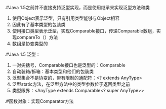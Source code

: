 .#Java 1.5之前并不直接支持泛型实现，而是使用继承来实现泛型方法和类

1. 使用Object表示泛型，只有引用类型能够与Object相容
2. 因此有了基本类型的包装类
3. 使用接口类型表示泛型，实现Comparable接口，传递Comparable数组，实现compareTo（）方法
4. 数组是协变类型的

.#Java 1.5 泛型：

1. 一对尖括号<AnyType>，Comparable接口也是泛型的：Comparable<AnyType>
2. 自动装箱/拆箱：基本类型和他们的包装类
3. 泛型集合不是协变的，带有限制的通配符：<? extends AnyType>
4. 泛型static方法，在泛型方法中的类型参数位于返回类型之前
5. 类型限界：<AnyType extends Comparable<? super AnyType>>

.#函数对象：实现Comparator<AnyType>方法

